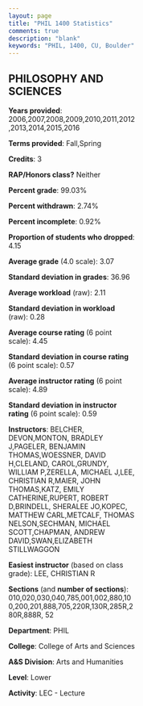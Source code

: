 ```yaml
---
layout: page
title: "PHIL 1400 Statistics"
comments: true
description: "blank"
keywords: "PHIL, 1400, CU, Boulder"
--- 
```

<head>
<script src="https://ajax.googleapis.com/ajax/libs/jquery/2.1.3/jquery.min.js"></script>
<script src="https://dl.dropboxusercontent.com/s/pc42nxpaw1ea4o9/highcharts.js?dl=0"></script>
<!-- <script src="../assets/js/highcharts.js"></script> -->
<style type="text/css">@font-face {
	font-family: "Bebas Neue";
	src: url(https://www.filehosting.org/file/details/544349/BebasNeue%20Regular.otf) format("opentype");
	}
	h1.Bebas { 
		font-family: "Bebas Neue", Verdana, Tahoma;
	}
</style>
</head>
<body>
	<div id="container" style="float: right; width: 45%; height: 88%; margin-left: 2.5%; margin-right: 2.5%;"></div>
	<script language="JavaScript">
		$(document).ready(function() {
		var chart = {type: 'column'};
		var title = {text: 'Grade Distribution'};
		var xAxis = {categories: ['A','B','C','D','F'],crosshair: true};
		var yAxis = {min: 0,title: {text: 'Percentage'}};
		var tooltip = {headerFormat: '<center><b><span style="font-size:20px">{point.key}</span></b></center>',
		               pointFormat: '<td style="padding:0"><b>{point.y:.1f}%</b></td>',
		               footerFormat: '</table>',shared: true,useHTML: true};
		var plotOptions = {column: {pointPadding: 0.0,borderWidth: 0}};  
		var credits = {enabled: false};var series= [{name: 'Percent',data: [32.84,42.34,16.02,4.33,4.47,]}];
		var json = {};
		json.chart = chart;
		json.title = title;
		json.tooltip = tooltip;
		json.xAxis = xAxis;
		json.yAxis = yAxis;  
		json.series = series;
		json.plotOptions = plotOptions;  
		json.credits = credits;
		$('#container').highcharts(json);
	});
	</script>
</body>
			   
## PHILOSOPHY AND SCIENCES

**Years provided**: 2006,2007,2008,2009,2010,2011,2012,2013,2014,2015,2016

**Terms provided**: Fall,Spring

**Credits**: 3

**RAP/Honors class?** Neither

**Percent grade**: 99.03%

**Percent withdrawn**: 2.74%

**Percent incomplete**: 0.92%

**Proportion of students who dropped**: 4.15

**Average grade** (4.0 scale): 3.07

**Standard deviation in grades**: 36.96

**Average workload** (raw): 2.11

**Standard deviation in workload** (raw): 0.28

**Average course rating** (6 point scale): 4.45

**Standard deviation in course rating** (6 point scale): 0.57

**Average instructor rating** (6 point scale): 4.89

**Standard deviation in instructor rating** (6 point scale): 0.59

**Instructors**: BELCHER, DEVON,MONTON, BRADLEY J,PAGELER, BENJAMIN THOMAS,WOESSNER, DAVID H,CLELAND, CAROL,GRUNDY, WILLIAM P,ZERELLA, MICHAEL J,LEE, CHRISTIAN R,MAIER, JOHN THOMAS,KATZ, EMILY CATHERINE,RUPERT, ROBERT D,BRINDELL, SHERALEE JO,KOPEC, MATTHEW CARL,METCALF, THOMAS NELSON,SECHMAN, MICHAEL SCOTT,CHAPMAN, ANDREW DAVID,SWAN,ELIZABETH STILLWAGGON

**Easiest instructor** (based on class grade): LEE, CHRISTIAN R

**Sections** (and **number of sections**): 010,020,030,040,785,001,002,880,100,200,201,888,705,220R,130R,285R,280R,888R, 52

**Department**: PHIL

**College**: College of Arts and Sciences

**A&S Division**: Arts and Humanities

**Level**: Lower

**Activity**: LEC - Lecture